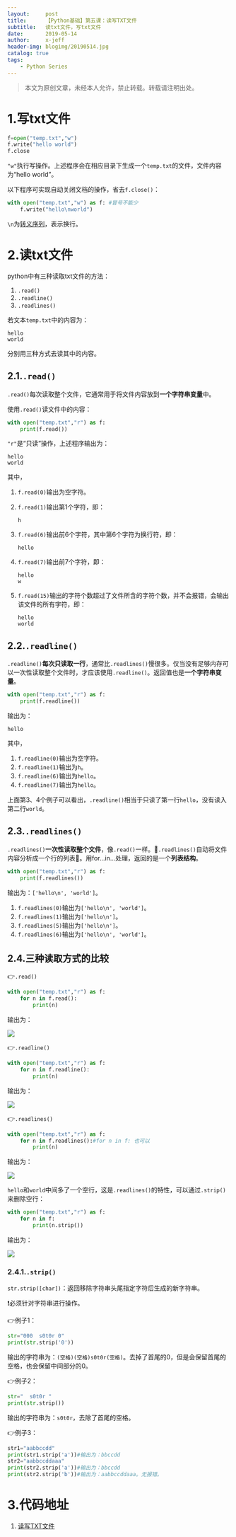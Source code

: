 ```yaml
---
layout:     post
title:      【Python基础】第五课：读写TXT文件
subtitle:   读txt文件，写txt文件
date:       2019-05-14
author:     x-jeff
header-img: blogimg/20190514.jpg
catalog: true
tags:
    - Python Series
---
```

>本文为原创文章，未经本人允许，禁止转载。转载请注明出处。

# 1.写txt文件

```python
f=open("temp.txt","w")
f.write("hello world")
f.close
```

`"w"`执行写操作。上述程序会在相应目录下生成一个`temp.txt`的文件，文件内容为“hello world”。

以下程序可实现自动关闭文档的操作，省去`f.close()`：

```python
with open("temp.txt","w") as f: #冒号不能少
    f.write("hello\nworld")
```

`\n`为[转义序列](http://shichaoxin.com/2019/05/13/C++基础-第七课-字面值常量/)，表示换行。

# 2.读txt文件

python中有三种读取txt文件的方法：

1. `.read()`
2. `.readline()`
3. `.readlines()`

若文本`temp.txt`中的内容为：

```
hello
world
```

分别用三种方式去读其中的内容。

## 2.1.`.read()`

`.read()`每次读取整个文件，它通常用于将文件内容放到**一个字符串变量**中。

使用`.read()`读文件中的内容：

```python
with open("temp.txt","r") as f:
	print(f.read())
```

`"r"`是“只读”操作，上述程序输出为：

```
hello
world
```

其中，

1. `f.read(0)`输出为空字符。
2. `f.read(1)`输出第1个字符，即：

	```
	h
	```
3. `f.read(6)`输出前6个字符，其中第6个字符为换行符，即：

	```
	hello
	```
4. `f.read(7)`输出前7个字符，即：

	```
	hello
	w
	```
5. `f.read(15)`输出的字符个数超过了文件所含的字符个数，并不会报错，会输出该文件的所有字符，即：

	```
	hello
	world
	```

## 2.2.`.readline()`

`.readline()`**每次只读取一行**，通常比`.readlines()`慢很多。仅当没有足够内存可以一次性读取整个文件时，才应该使用`.readline()`。返回值也是**一个字符串变量**。

```python
with open("temp.txt","r") as f:
    print(f.readline())
```

输出为：

```
hello
```

其中，

1. `f.readline(0)`输出为空字符。
2. `f.readline(1)`输出为`h`。
3. `f.readline(6)`输出为`hello`。
4. `f.readline(7)`输出为`hello`。

上面第3、4个例子可以看出，`.readline()`相当于只读了第一行`hello`，没有读入第二行`world`。

## 2.3.`.readlines()`

`.readlines()`**一次性读取整个文件**，像`.read()`一样。🤜`.readlines()`自动将文件内容分析成一个行的列表🤛。用for...in...处理，返回的是一个**列表结构**。

```python
with open("temp.txt","r") as f:
    print(f.readlines())
```

输出为：`['hello\n', 'world']`。

1. `f.readlines(0)`输出为`['hello\n', 'world']`。
2. `f.readlines(1)`输出为`['hello\n']`。
3. `f.readlines(5)`输出为`['hello\n']`。
4. `f.readlines(6)`输出为`['hello\n', 'world']`。

## 2.4.三种读取方式的比较

👉`.read()`

```python
with open("temp.txt","r") as f:
    for n in f.read():
        print(n)
```

输出为：

![](https://github.com/x-jeff/BlogImage/raw/master/PythonSeries/Lesson5/5x1.png)

👉`.readline()`

```python
with open("temp.txt","r") as f:
    for n in f.readline():
        print(n)
```

输出为：

![](https://github.com/x-jeff/BlogImage/raw/master/PythonSeries/Lesson5/5x2.png)

👉`.readlines()`

```python
with open("temp.txt","r") as f:
    for n in f.readlines():#for n in f: 也可以
        print(n)
```

输出为：

![](https://github.com/x-jeff/BlogImage/raw/master/PythonSeries/Lesson5/5x3.png)

`hello`和`world`中间多了一个空行，这是`.readlines()`的特性，可以通过`.strip()`来删除空行：

```python
with open("temp.txt","r") as f:
    for n in f: 
        print(n.strip())
```

输出为：

![](https://github.com/x-jeff/BlogImage/raw/master/PythonSeries/Lesson5/5x4.png)

### 2.4.1.`.strip()`

`str.strip([char])`：返回移除字符串头尾指定字符后生成的新字符串。

❗️必须针对字符串进行操作。

👉例子1：

```python
str="000  s0t0r 0"
print(str.strip('0'))
```

输出的字符串为：`(空格)(空格)s0t0r(空格)`。去掉了首尾的0，但是会保留首尾的空格，也会保留中间部分的0。

👉例子2：

```python
str="  s0t0r "
print(str.strip())
```

输出的字符串为：`s0t0r`，去除了首尾的空格。

👉例子3：

```python
str1="aabbccdd"
print(str1.strip('a'))#输出为：bbccdd
str2="aabbccddaaa"
print(str2.strip('a'))#输出为：bbccdd
print(str2.strip('b'))#输出为：aabbccddaaa。无报错。
```

# 3.代码地址

1. [读写TXT文件](https://github.com/x-jeff/Python_Code_Demo/tree/master/Demo5)